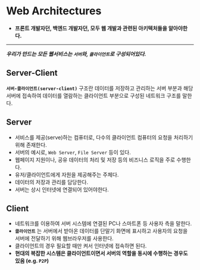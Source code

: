 # Web Architectures

- **프론트 개발자던, 백엔드 개발자던, 모두 웹 개발과 관련된 아키텍처들을 알아야한다.**

---

**_우리가 만드는 모든 웹서비스는 `서버`와, `클라이언트`로 구성되어있다._**

## Server-Client

**`서버-클라이언트(server-client)`** 구조란 데이터를 저장하고 관리하는 서버 부분과 해당 서버에 접속하여 데이터를 열람하는 클라이언트 부분으로 구성된 네트워크 구조를 말한다.

## Server

- 서비스를 제공(serve)하는 컴퓨터로, 다수의 클라이언트 컴퓨터의 요청을 처리하기 위해 존재한다.
- 서버의 예시로, `Web Server`, `File Server` 등이 있다.
- 웹페이지 지원이나, 공유 데이터의 처리 및 저장 등의 비즈니스 로직을 주로 수행한다.
- 유저/클라이언트에게 자원을 제공해주는 주체다.
- 데이터의 저장과 관리를 담당한다.
- 서버는 상시 인터넷에 연결되어 있어야한다.

## Client

- 네트워크를 이용하여 서버 시스템에 연결된 PC나 스마트폰 등 사용자 측을 말한다.
- **`클라이언트`** 는 서버에서 받아온 데이터를 단말기 화면에 표시하고 사용자의 요청을 서버에 전달하기 위해 웹브라우저를 사용한다.
- 클라이언트의 경우 필요할 때만 켜서 인터넷에 접속하면 된다.
- **현대의 복잡한 시스템은 클라이언트이면서 서버의 역할을 동시에 수행하는 경우도 있음 (e.g. `P2P`)**
